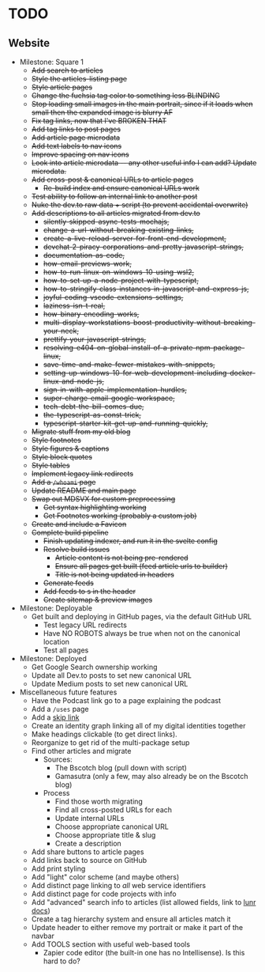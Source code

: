 # TODO

## Website

- Milestone: Square 1
  - ~~Add search to articles~~
  - ~~Style the articles-listing page~~
  - ~~Style article pages~~
  - ~~Change the fuchsia tag color to something less BLINDING~~
  - ~~Stop loading small images in the main portrait, since if it loads when small then the expanded image is blurry AF~~
  - ~~Fix tag links, now that I've BROKEN THAT~~
  - ~~Add tag links to post pages~~
  - ~~Add article page microdata~~
  - ~~Add text labels to nav icons~~
  - ~~Improve spacing on nav icons~~
  - ~~Look into article microdata -- any other useful info I can add? Update microdata.~~
  - ~~Add cross-post & canonical URLs to article pages~~
    - ~~Re-build index and ensure canonical URLs work~~
  - ~~Test ability to follow an internal link to another post~~
  - ~~Nuke the dev.to raw data + script (to prevent accidental overwrite)~~
  - ~~Add descriptions to all articles migrated from dev.to~~
    - ~~silently-skipped-async-tests-mochajs,~~
    - ~~change-a-url-without-breaking-existing-links,~~
    - ~~create-a-live-reload-server-for-front-end-development,~~
    - ~~devchat-2-piracy-corporations-and-pretty-javascript-strings,~~
    - ~~documentation-as-code,~~
    - ~~how-email-previews-work,~~
    - ~~how-to-run-linux-on-windows-10-using-wsl2,~~
    - ~~how-to-set-up-a-node-project-with-typescript,~~
    - ~~how-to-stringify-class-instances-in-javascript-and-express-js,~~
    - ~~joyful-coding-vscode-extensions-settings,~~
    - ~~laziness-isn-t-real,~~
    - ~~how-binary-encoding-works,~~
    - ~~multi-display-workstations-boost-productivity-without-breaking-your-neck,~~
    - ~~prettify-your-javascript-strings,~~
    - ~~resolving-e404-on-global-install-of-a-private-npm-package-linux,~~
    - ~~save-time-and-make-fewer-mistakes-with-snippets,~~
    - ~~setting-up-windows-10-for-web-development-including-docker-linux-and-node-js,~~
    - ~~sign-in-with-apple-implementation-hurdles,~~
    - ~~super-charge-email-google-workspace,~~
    - ~~tech-debt-the-bill-comes-due,~~
    - ~~the-typescript-as-const-trick,~~
    - ~~typescript-starter-kit-get-up-and-running-quickly,~~
  - ~~Migrate stuff from my old blog~~
  - ~~Style footnotes~~
  - ~~Style figures & captions~~
  - ~~Style block quotes~~
  - ~~Style tables~~
  - ~~Implement legacy link redirects~~
  - ~~Add a `/whoami` page~~
  - ~~Update README and main page~~
  - ~~Swap out MDSVX for custom preprocessing~~
    - ~~Get syntax highlighting working~~
    - ~~Get Footnotes working (probably a custom job)~~
  - ~~Create and include a Favicon~~
  - ~~Complete build pipeline~~
    - ~~Finish updating indexer, and run it in the svelte config~~
    - ~~Resolve build issues~~
      - ~~Article content is not being pre-rendered~~
      - ~~Ensure all pages get built (feed article urls to builder)~~
      - ~~Title is not being updated in headers~~
    - ~~Generate feeds~~
    - ~~Add feeds to <link>s in the header~~
    - ~~Create sitemap & preview images~~
- Milestone: Deployable
  - Get built and deploying in GitHub pages, via the default GitHub URL
    - Test legacy URL redirects
    - Have NO ROBOTS always be true when not on the canonical location
    - Test all pages
- Milestone: Deployed
  - Get Google Search ownership working
  - Update all Dev.to posts to set new canonical URL
  - Update Medium posts to set new canonical URL
- Miscellaneous future features
  - Have the Podcast link go to a page explaining the podcast
  - Add a `/uses` page
  - Add a [skip link](https://developer.mozilla.org/en-US/docs/Web/HTML/Element/a#skip_links)
  - Create an identity graph linking all of my digital identities together
  - Make headings clickable (to get direct links).
  - Reorganize to get rid of the multi-package setup
  - Find other articles and migrate
    - Sources:
      - The Bscotch blog (pull down with script)
      - Gamasutra (only a few, may also already be on the Bscotch blog)
    - Process
      - Find those worth migrating
      - Find all cross-posted URLs for each
      - Update internal URLs
      - Choose appropriate canonical URL
      - Choose appropriate title & slug
      - Create a description
  - Add share buttons to article pages
  - Add links back to source on GitHub
  - Add print styling
  - Add "light" color scheme (and maybe others)
  - Add distinct page linking to _all_ web service identifiers
  - Add distinct page for code projects with info
  - Add "advanced" search info to articles (list allowed fields, link to [lunr docs](https://lunrjs.com/guides/searching.html))
  - Create a tag hierarchy system and ensure all articles match it
  - Update header to either remove my portrait or make it part of the navbar
  - Add TOOLS section with useful web-based tools
    - Zapier code editor (the built-in one has no Intellisense). Is this hard to do?
